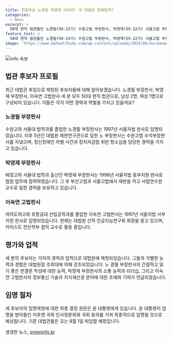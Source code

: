 ```yaml
---
title: 최종후보 노경필 박영재 이숙연! 새 대법관 정해질까?
categories:
  - News
excerpt: >
  50대 현직 법관들인 노경필(59·23기) 수원고법 부장판사, 박영재(55·22기) 서울고법 부장판사, 이숙연(55·26기) 특허법원 고법판사가 대법관 후보자로 임명제청됐다. 조 대법원장은 세 사람을 법과 원칙에 충실하며, 사회적 약자와 소수자 보호에 기여하는 통찰력과 포용력, 도덕성과 인품을 겸비했다고 소개했다. 윤 대통령의 임명제청을 받아들이면 국회 인사청문회와 동의를 거쳐 최종 임명된다. 8월 1일 퇴임하는 김선수·이동원·노정희 대법관을 대신할 신임 대법관 후보자는 노경필 부장판사, 박영재 부장판사, 이숙연 고법판사로, 그들은 각각 능숙한 판사로서의 평가를 받고 있다.
feature_text: >
  50대 현직 법관들인 노경필(59·23기) 수원고법 부장판사, 박영재(55·22기) 서울고법 부장판사, 이숙연(55·26기) 특허법원 고법판사가 대법관 후보자로 임명제청됐다. 조 대법원장은 세 사람을 법과 원칙에 충실하며, 사회적 약자와 소수자 보호에 기여하는 통찰력과 포용력, 도덕성과 인품을 겸비했다고 소개했다. 윤 대통령의 임명제청을 받아들이면 국회 인사청문회와 동의를 거쳐 최종 임명된다. 8월 1일 퇴임하는 김선수·이동원·노정희 대법관을 대신할 신임 대법관 후보자는 노경필 부장판사, 박영재 부장판사, 이숙연 고법판사로, 그들은 각각 능숙한 판사로서의 평가를 받고 있다.
image: 'https://www.behealthy4u.com/wp-content/uploads/2024/06/koreanews.jpg'
---
```


<p><img src="https://www.behealthy4u.com/wp-content/uploads/2024/06/koreanews.jpg" alt="info 속보" /></p>

<h2 data-ke-size="size26">법관 후보자 프로필</h2>

<p data-ke-size="size16">최근 대법관 후임으로 제청된 후보자들에 대해 알아보겠습니다. 노경필 부장판사, 박영재 부장판사, 이숙연 고법판사 세 분 모두 50대 현직 법관으로, 남성 2명, 여성 1명으로 구성되어 있습니다. 이들은 각각 어떤 경력과 학벌을 가지고 있을까요?</p>

<h3>노경필 부장판사</h3>

<p data-ke-size="size16">수원고와 서울대 법학과를 졸업한 노경필 부장판사는 1997년 서울지법 판사로 임명되었습니다. 이후 5년간 대법원 재판연구관으로 일한 노 부장판사는 수원고법 수석부장판사를 지냈으며, 정신장애인 차별 사건과 정치자금법 위반 항소심을 담당한 경력을 가지고 있습니다.</p>

<h3>박영재 부장판사</h3>

<p data-ke-size="size16">배정고와 서울대 법학과 출신인 박영재 부장판사는 1996년 서울지법 동부지원 판사로 법원 업무에 참여하였습니다. 그 후 부산고법과 서울고법에서 재판을 하고 사법연수원 교수로 일한 경력을 보유하고 있습니다.</p>

<h3>이숙연 고법판사</h3>

<p data-ke-size="size16">여의도여고와 포항공대 산업공학과를 졸업한 이숙연 고법판사는 1997년 서울지법 서부지원 판사로 임명되었습니다. 현재는 대법원 산하 인공지능연구회 회장을 맡고 있으며, 카이스트 전산학부 겸직 교수로 활동 중입니다.</p>

<h2 data-ke-size="size26">평가와 업적</h2>

<p data-ke-size="size16">세 분의 후보자는 각자의 경력과 업적으로 대법원에 제청되었습니다. 그들의 각별한 능력과 경험은 대법원장 조희대에 의해 강조되었습니다. 노 경필 부장판사의 간결하고 읽기 좋은 판결문 작성에 대한 능력, 박영재 부장판사의 소통 능력과 리더십, 그리고 이숙연 고법판사의 정보통신 기술과 지식재산권 분야에 대한 조예와 기여가 언급되었습니다.</p>

<h2 data-ke-size="size26">임명 절차</h2>

<p data-ke-size="size16">세 후보자의 임명제청에 대한 최종 결정 권한은 윤 대통령에게 있습니다. 윤 대통령이 임명을 받아들인 이후엔 국회 인사청문회와 국회 동의를 거쳐 최종적으로 임명될 것으로 예상됩니다. 기존 대법관들은 오는 8월 1일 퇴임할 예정입니다.</p>
생생한 뉴스, <a href="https://onioninfo.kr" rel="dofollow">onioninfo.kr</a>


